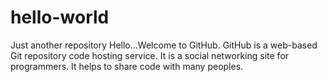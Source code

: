 # hello-world
Just another repository
Hello...Welcome to GitHub.
GitHub is a web-based Git repository code hosting service.
It is a social networking site for programmers.
It helps to share code with many peoples.
